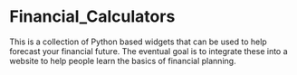 # Financial_Calculators
This is a collection of Python based widgets that can be used to help forecast your financial future. The eventual goal is to integrate these into a website to help people learn the basics of financial planning.
